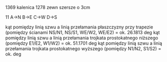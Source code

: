 1369
kalenica 1278
zewn szersze o 3cm

11
A->N
B->E
C->W
D->S




kąt pomiędzy linią szwu a linią przełamania płaszczyzny przy trapezie (pomiędzy ścianami NS/N1, NS/S1, WE/W2, WE/E2) = ok. 26.1813 deg
kąt pomiędzy linią szwu a linią przełamania trojkata prostokatnego niższego (pomiędzy E1/E2, W1/W2) = ok. 51.1701 deg
kąt pomiędzy linią szwu a linią przełamania trojkata prostokatnego wyższego (pomiędzy N1/N2, S1/S2) = ok.  deg
